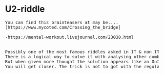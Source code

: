 # U2-riddle
<pre>
You can find this brainteasers at may be....
[https://www.mycoted.com/Crossing_the_bridge]
<http://jaced.com/2005/05/31/the-u2-riddle>
-https://mental-workout.livejournal.com/23030.html


Possibly one of the most famous riddles asked in IT & non IT job interviews. 
There is a logical way to solve it with analysing other combinations which we would naively tend to ignore.
But when given more thought the solution appears like an Out of the box one. When you tend to look at all options
You will get closer. The trick is not to got with the regular thought flow!

</pre>
